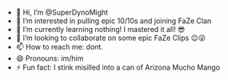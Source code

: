 - 👋 Hi, I’m @SuperDynoMight
- 👀 I’m interested in pulling epic 10/10s and joining FaZe Clan
- 🌱 I’m currently learning nothing! I mastered it all! 😎
- 💞️ I’m looking to collaborate on some epic FaZe Clips 😉😜
- 📫 How to reach me: dont.
- 😄 Pronouns: im/him
- ⚡ Fun fact: I stink misilled into a can of Arizona Mucho Mango

<!---
SuperDynoMight/SuperDynoMight is a ✨ special ✨ repository because its `README.md` (this file) appears on your GitHub profile.
You can click the Preview link to take a look at your changes.
--->
